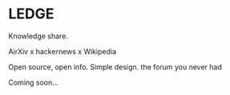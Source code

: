 # LEDGE

Knowledge share.

AirXiv x hackernews x Wikipedia

Open source, open info. Simple design. the forum you never had

Coming soon...
